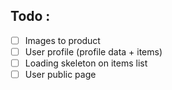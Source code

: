 ## Todo : 

- [ ] Images to product
- [ ] User profile (profile data + items)
- [ ] Loading skeleton on items list
- [ ] User public page